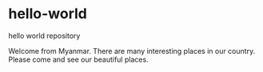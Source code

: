# hello-world
hello world repository
 
Welcome from Myanmar.
There are many interesting places in our country.
Please come and see our beautiful places.

